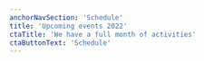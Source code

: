 ```yaml
---
anchorNavSection: 'Schedule'
title: 'Upcoming events 2022'
ctaTitle: 'We have a full month of activities'
ctaButtonText: 'Schedule'
---
```

